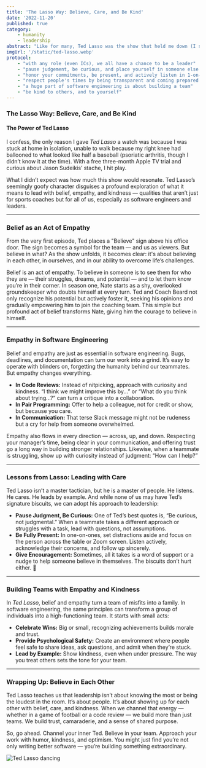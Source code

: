 ```yaml
---
title: 'The Lasso Way: Believe, Care, and Be Kind'
date: '2022-11-20'
published: true
category:
    - humanity
    - leadership
abstract: "Like for many, Ted Lasso was the show that held me down (I should really say, up) through Covid and some tough times. But it's come to mean more, and unsurprisingly, many of its storylines apply to engineering life."
imgUrl: '/static/ted-lasso.webp'
protocol:
    - "with any role (even ICs), we all have a chance to be a leader"
    - "pause judgement, be curious, and place yourself in someone else's shoes"
    - "honor your commitments, be present, and actively listen in 1-on-1's"
    - "respect people's times by being transparent and coming prepared - avoid making people guess what's going on"
    - "a huge part of software engineering is about building a team"
    - "be kind to others, and to yourself"
---
```


### The Lasso Way: Believe, Care, and Be Kind

#### The Power of Ted Lasso

I confess, the only reason I gave *Ted Lasso* a watch was because I was stuck at home in isolation, unable to walk because my right knee had ballooned to what looked like half a baseball (psoriatic arthritis, though I didn’t know it at the time). With a free three-month Apple TV trial and curious about Jason Sudeikis’ stache, I hit play.

What I didn’t expect was how much this show would resonate. Ted Lasso’s seemingly goofy character disguises a profound exploration of what it means to lead with belief, empathy, and kindness — qualities that aren’t just for sports coaches but for all of us, especially as software engineers and leaders.

---

### Belief as an Act of Empathy

From the very first episode, Ted places a "Believe" sign above his office door. The sign becomes a symbol for the team — and us as viewers. But believe in what? As the show unfolds, it becomes clear: it's about believing in each other, in ourselves, and in our ability to overcome life’s challenges.

Belief is an act of empathy. To believe in someone is to see them for who they are — their struggles, dreams, and potential — and to let them know you’re in their corner. In season one, Nate starts as a shy, overlooked groundskeeper who doubts himself at every turn. Ted and Coach Beard not only recognize his potential but actively foster it, seeking his opinions and gradually empowering him to join the coaching team. This simple but profound act of belief transforms Nate, giving him the courage to believe in himself.

---

### Empathy in Software Engineering

Belief and empathy are just as essential in software engineering. Bugs, deadlines, and documentation can turn our work into a grind. It’s easy to operate with blinders on, forgetting the humanity behind our teammates. But empathy changes everything.

- **In Code Reviews:** Instead of nitpicking, approach with curiosity and kindness. “I think we might improve this by...” or “What do you think about trying...?” can turn a critique into a collaboration. 
- **In Pair Programming:** Offer to help a colleague, not for credit or show, but because you care.
- **In Communication:** That terse Slack message might not be rudeness but a cry for help from someone overwhelmed.

Empathy also flows in every direction — across, up, and down. Respecting your manager’s time, being clear in your communication, and offering trust go a long way in building stronger relationships. Likewise, when a teammate is struggling, show up with curiosity instead of judgment: “How can I help?” 

---

### Lessons from Lasso: Leading with Care

Ted Lasso isn’t a master tactician, but he is a master of people. He listens. He cares. He leads by example. And while none of us may have Ted’s signature biscuits, we can adopt his approach to leadership:

- **Pause Judgment, Be Curious:** One of Ted’s best quotes is, “Be curious, not judgmental.” When a teammate takes a different approach or struggles with a task, lead with questions, not assumptions.
- **Be Fully Present:** In one-on-ones, set distractions aside and focus on the person across the table or Zoom screen. Listen actively, acknowledge their concerns, and follow up sincerely.
- **Give Encouragement:** Sometimes, all it takes is a word of support or a nudge to help someone believe in themselves. The biscuits don’t hurt either. 🍪

---

### Building Teams with Empathy and Kindness

In *Ted Lasso*, belief and empathy turn a team of misfits into a family. In software engineering, the same principles can transform a group of individuals into a high-functioning team. It starts with small acts:

- **Celebrate Wins:** Big or small, recognizing achievements builds morale and trust.
- **Provide Psychological Safety:** Create an environment where people feel safe to share ideas, ask questions, and admit when they’re stuck.
- **Lead by Example:** Show kindness, even when under pressure. The way you treat others sets the tone for your team.

---

### Wrapping Up: Believe in Each Other

Ted Lasso teaches us that leadership isn’t about knowing the most or being the loudest in the room. It’s about people. It’s about showing up for each other with belief, care, and kindness. When we channel that energy — whether in a game of football or a code review — we build more than just teams. We build trust, camaraderie, and a sense of shared purpose.

So, go ahead. Channel your inner Ted. Believe in your team. Approach your work with humor, kindness, and optimism. You might just find you’re not only writing better software — you’re building something extraordinary.

![Ted Lasso dancing](https://i.makeagif.com/media/2-20-2021/789rFq.gif)
